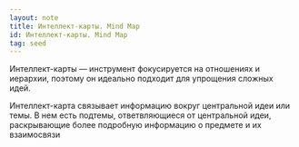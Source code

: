 ```yaml
---
layout: note
title: Интеллект-карты. Mind Map
id: Интеллект-карты. Mind Map
tag: seed
---
```



Интеллект-карты — инструмент фокусируется на отношениях и иерархии, поэтому он идеально подходит для упрощения сложных идей. 

Интеллект-карта связывает информацию вокруг центральной идеи или темы. В нем есть подтемы, ответвляющиеся от центральной идеи, раскрывающие более подробную информацию о предмете и их взаимосвязи